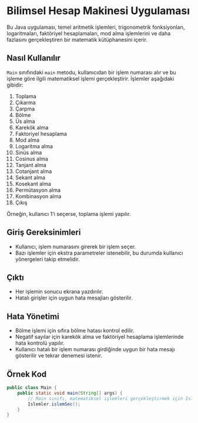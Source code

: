 # Bilimsel Hesap Makinesi Uygulaması

Bu Java uygulaması, temel aritmetik işlemleri, trigonometrik fonksiyonları, logaritmaları, faktöriyel hesaplamaları, mod alma işlemlerini ve daha fazlasını gerçekleştiren bir matematik kütüphanesini içerir.

## Nasıl Kullanılır

`Main` sınıfındaki `main` metodu, kullanıcıdan bir işlem numarası alır ve bu işleme göre ilgili matematiksel işlemi gerçekleştirir. İşlemler aşağıdaki gibidir:

1. Toplama
2. Çıkarma
3. Çarpma
4. Bölme
5. Üs alma
6. Karekök alma
7. Faktoriyel hesaplama
8. Mod alma
9. Logaritma alma
10. Sinüs alma
11. Cosinus alma
12. Tanjant alma
13. Cotanjant alma
14. Sekant alma
15. Kosekant alma
16. Permütasyon alma
17. Kombinasyon alma
18. Çıkış

Örneğin, kullanıcı 1'i seçerse, toplama işlemi yapılır.

## Giriş Gereksinimleri

- Kullanıcı, işlem numarasını girerek bir işlem seçer.
- Bazı işlemler için ekstra parametreler istenebilir, bu durumda kullanıcı yönergeleri takip etmelidir.

## Çıktı

- Her işlemin sonucu ekrana yazdırılır.
- Hatalı girişler için uygun hata mesajları gösterilir.

## Hata Yönetimi

- Bölme işlemi için sıfıra bölme hatası kontrol edilir.
- Negatif sayılar için karekök alma ve faktöriyel hesaplama işlemlerinde hata kontrolü yapılır.
- Kullanıcı hatalı bir işlem numarası girdiğinde uygun bir hata mesajı gösterilir ve tekrar denemesi istenir.

## Örnek Kod

```java
public class Main {
    public static void main(String[] args) {
        // Main sınıfı, matematiksel işlemleri gerçekleştirmek için Islemler sınıfını kullanır
        Islemler.islemSec();
    }
}
